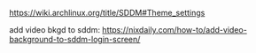 https://wiki.archlinux.org/title/SDDM#Theme_settings

add video bkgd to sddm: https://nixdaily.com/how-to/add-video-background-to-sddm-login-screen/
